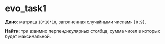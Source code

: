 # evo_task1

**Дано**: матрица `10*10*10`, заполненная случайными числами `[0;9]`. 

**Найти**: три взаимно перпендикулярных столбца, сумма чисел в которых будет максимальной.
